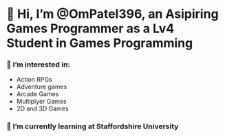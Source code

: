 # 👋 Hi, I’m @OmPatel396, an Asipiring Games Programmer as a Lv4 Student in Games Programming
### 👀 I’m interested in:
*   Action RPGs
*   Adventure games
*   Arcade Games
*   Multiplyer Games
*   2D and 3D Games
### 🌱 I’m currently learning at Staffordshire University


<!---
OmPatel396/OmPatel396 is a ✨ special ✨ repository because its `README.md` (this file) appears on your GitHub profile.
You can click the Preview link to take a look at your changes.
--->
